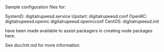 Sample configuration files for:

SystemD: digitalrupeesd.service
Upstart: digitalrupeesd.conf
OpenRC:  digitalrupeesd.openrc
         digitalrupeesd.openrcconf
CentOS:  digitalrupeesd.init

have been made available to assist packagers in creating node packages here.

See doc/init.md for more information.
